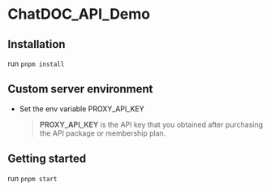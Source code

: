 # ChatDOC_API_Demo

## Installation

run `pnpm install`

## Custom server environment

- Set the env variable PROXY_API_KEY 

  > **PROXY_API_KEY**  is the API key that you obtained after purchasing the API package or membership plan.


## Getting started

run `pnpm start`


